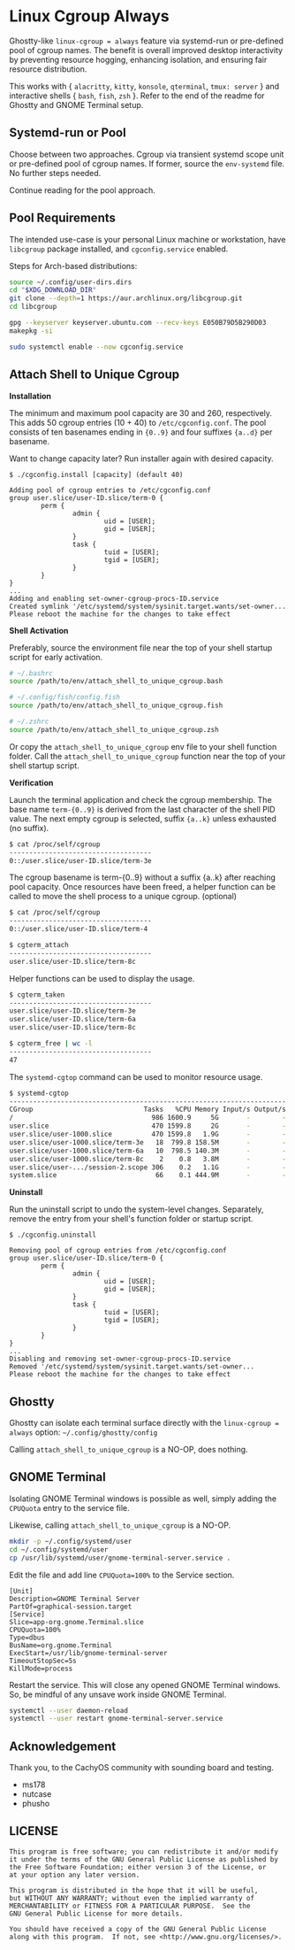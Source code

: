 # Linux Cgroup Always

Ghostty-like `linux-cgroup = always` feature via systemd-run or pre-defined
pool of cgroup names. The benefit is overall improved desktop interactivity
by preventing resource hogging, enhancing isolation, and ensuring fair
resource distribution.

This works with { `alacritty`, `kitty`, `konsole`, `qterminal`, `tmux: server` }
and interactive shells { `bash`, `fish`, `zsh` }. Refer to the end of the readme
for Ghostty and GNOME Terminal setup.

## Systemd-run or Pool

Choose between two approaches. Cgroup via transient systemd scope unit
or pre-defined pool of cgroup names. If former, source the `env-systemd`
file. No further steps needed.

Continue reading for the pool approach.

## Pool Requirements

The intended use-case is your personal Linux machine or workstation,
have `libcgroup` package installed, and `cgconfig.service` enabled.

Steps for Arch-based distributions:

```bash
source ~/.config/user-dirs.dirs
cd "$XDG_DOWNLOAD_DIR"
git clone --depth=1 https://aur.archlinux.org/libcgroup.git
cd libcgroup

gpg --keyserver keyserver.ubuntu.com --recv-keys E050B79D5B290D03
makepkg -si

sudo systemctl enable --now cgconfig.service
```

## Attach Shell to Unique Cgroup

**Installation**

The minimum and maximum pool capacity are 30 and 260, respectively.
This adds 50 cgroup entries (10 + 40) to `/etc/cgconfig.conf`. The pool
consists of ten basenames ending in `{0..9}` and four suffixes `{a..d}`
per basename.

Want to change capacity later? Run installer again with desired capacity.

```text
$ ./cgconfig.install [capacity] (default 40)

Adding pool of cgroup entries to /etc/cgconfig.conf
group user.slice/user-ID.slice/term-0 {
        perm {
                admin {
                        uid = [USER];
                        gid = [USER];
                }
                task {
                        tuid = [USER];
                        tgid = [USER];
                }
        }
}
...
Adding and enabling set-owner-cgroup-procs-ID.service
Created symlink '/etc/systemd/system/sysinit.target.wants/set-owner...
Please reboot the machine for the changes to take effect
```

**Shell Activation**

Preferably, source the environment file near the top of your shell
startup script for early activation.

```bash
# ~/.bashrc
source /path/to/env/attach_shell_to_unique_cgroup.bash

# ~/.config/fish/config.fish
source /path/to/env/attach_shell_to_unique_cgroup.fish

# ~/.zshrc
source /path/to/env/attach_shell_to_unique_cgroup.zsh
```

Or copy the `attach_shell_to_unique_cgroup` env file to your shell
function folder. Call the `attach_shell_to_unique_cgroup` function
near the top of your shell startup script.

**Verification**

Launch the terminal application and check the cgroup membership.
The base name `term-{0..9}` is derived from the last character
of the shell PID value. The next empty cgroup is selected, suffix
`{a..k}` unless exhausted (no suffix). 

```bash
$ cat /proc/self/cgroup 
------------------------------------
0::/user.slice/user-ID.slice/term-3e
```

The cgroup basename is term-{0..9} without a suffix {a..k} after reaching
pool capacity. Once resources have been freed, a helper function can be
called to move the shell process to a unique cgroup. (optional)

```bash
$ cat /proc/self/cgroup 
------------------------------------
0::/user.slice/user-ID.slice/term-4

$ cgterm_attach
------------------------------------
user.slice/user-ID.slice/term-8c
```

Helper functions can be used to display the usage.

```bash
$ cgterm_taken
------------------------------------
user.slice/user-ID.slice/term-3e
user.slice/user-ID.slice/term-6a
user.slice/user-ID.slice/term-8c

$ cgterm_free | wc -l
------------------------------------
47
```

The `systemd-cgtop` command can be used to monitor resource usage.

```bash
$ systemd-cgtop
----------------------------------------------------------------------
CGroup                            Tasks   %CPU Memory Input/s Output/s
/                                   986 1600.9     5G       -        -
user.slice                          470 1599.8     2G       -        -
user.slice/user-1000.slice          470 1599.8   1.9G       -        -
user.slice/user-1000.slice/term-3e   18  799.8 158.5M       -        -
user.slice/user-1000.slice/term-6a   10  798.5 140.3M       -        -
user.slice/user-1000.slice/term-8c    2    0.8   3.8M       -        -
user.slice/user-.../session-2.scope 306    0.2   1.1G       -        -
system.slice                         66    0.1 444.9M       -        -
```

**Uninstall**

Run the uninstall script to undo the system-level changes. Separately,
remove the entry from your shell's function folder or startup script.

```text
$ ./cgconfig.uninstall 

Removing pool of cgroup entries from /etc/cgconfig.conf
group user.slice/user-ID.slice/term-0 {
        perm {
                admin {
                        uid = [USER];
                        gid = [USER];
                }
                task {
                        tuid = [USER];
                        tgid = [USER];
                }
        }
}
...
Disabling and removing set-owner-cgroup-procs-ID.service
Removed '/etc/systemd/system/sysinit.target.wants/set-owner...
Please reboot the machine for the changes to take effect
```

## Ghostty

Ghostty can isolate each terminal surface directly with the
`linux-cgroup = always` option: `~/.config/ghostty/config`

Calling `attach_shell_to_unique_cgroup` is a NO-OP, does nothing.

## GNOME Terminal

Isolating GNOME Terminal windows is possible as well, simply adding
the `CPUQuota` entry to the service file.

Likewise, calling `attach_shell_to_unique_cgroup` is a NO-OP.

```bash
mkdir -p ~/.config/systemd/user
cd ~/.config/systemd/user
cp /usr/lib/systemd/user/gnome-terminal-server.service .
```

Edit the file and add line `CPUQuota=100%` to the Service section.

```text
[Unit]
Description=GNOME Terminal Server
PartOf=graphical-session.target
[Service]
Slice=app-org.gnome.Terminal.slice
CPUQuota=100%
Type=dbus
BusName=org.gnome.Terminal
ExecStart=/usr/lib/gnome-terminal-server
TimeoutStopSec=5s
KillMode=process
```

Restart the service. This will close any opened GNOME Terminal windows.
So, be mindful of any unsave work inside GNOME Terminal.

```bash
systemctl --user daemon-reload
systemctl --user restart gnome-terminal-server.service
```

## Acknowledgement

Thank you, to the CachyOS community with sounding board and testing.

- ms178
- nutcase
- phusho

## LICENSE 

```text
This program is free software; you can redistribute it and/or modify
it under the terms of the GNU General Public License as published by
the Free Software Foundation; either version 3 of the License, or
at your option any later version.

This program is distributed in the hope that it will be useful,
but WITHOUT ANY WARRANTY; without even the implied warranty of
MERCHANTABILITY or FITNESS FOR A PARTICULAR PURPOSE.  See the
GNU General Public License for more details.

You should have received a copy of the GNU General Public License
along with this program.  If not, see <http://www.gnu.org/licenses/>.
```

